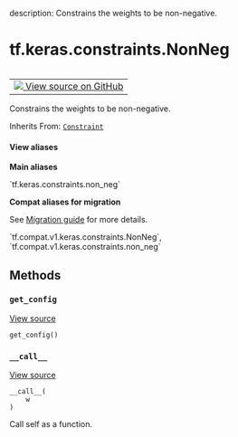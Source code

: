 description: Constrains the weights to be non-negative.

<div itemscope itemtype="http://developers.google.com/ReferenceObject">
<meta itemprop="name" content="tf.keras.constraints.NonNeg" />
<meta itemprop="path" content="Stable" />
<meta itemprop="property" content="__call__"/>
<meta itemprop="property" content="get_config"/>
</div>

# tf.keras.constraints.NonNeg

<!-- Insert buttons and diff -->

<table class="tfo-notebook-buttons tfo-api nocontent" align="left">
<td>
  <a target="_blank" href="https://github.com/tensorflow/tensorflow/blob/r2.2/tensorflow/python/keras/constraints.py#L82-L87">
    <img src="https://www.tensorflow.org/images/GitHub-Mark-32px.png" />
    View source on GitHub
  </a>
</td>
</table>



Constrains the weights to be non-negative.

Inherits From: [`Constraint`](../../../tf/keras/constraints/Constraint.md)

<section class="expandable">
  <h4 class="showalways">View aliases</h4>
  <p>
<b>Main aliases</b>
<p>`tf.keras.constraints.non_neg`</p>

<b>Compat aliases for migration</b>
<p>See
<a href="https://www.tensorflow.org/guide/migrate">Migration guide</a> for
more details.</p>
<p>`tf.compat.v1.keras.constraints.NonNeg`, `tf.compat.v1.keras.constraints.non_neg`</p>
</p>
</section>

<!-- Placeholder for "Used in" -->
  

## Methods

<h3 id="get_config"><code>get_config</code></h3>

<a target="_blank" href="https://github.com/tensorflow/tensorflow/blob/r2.2/tensorflow/python/keras/constraints.py#L40-L41">View source</a>

<pre class="devsite-click-to-copy prettyprint lang-py tfo-signature-link">
<code>get_config()
</code></pre>




<h3 id="__call__"><code>__call__</code></h3>

<a target="_blank" href="https://github.com/tensorflow/tensorflow/blob/r2.2/tensorflow/python/keras/constraints.py#L86-L87">View source</a>

<pre class="devsite-click-to-copy prettyprint lang-py tfo-signature-link">
<code>__call__(
    w
)
</code></pre>

Call self as a function.





